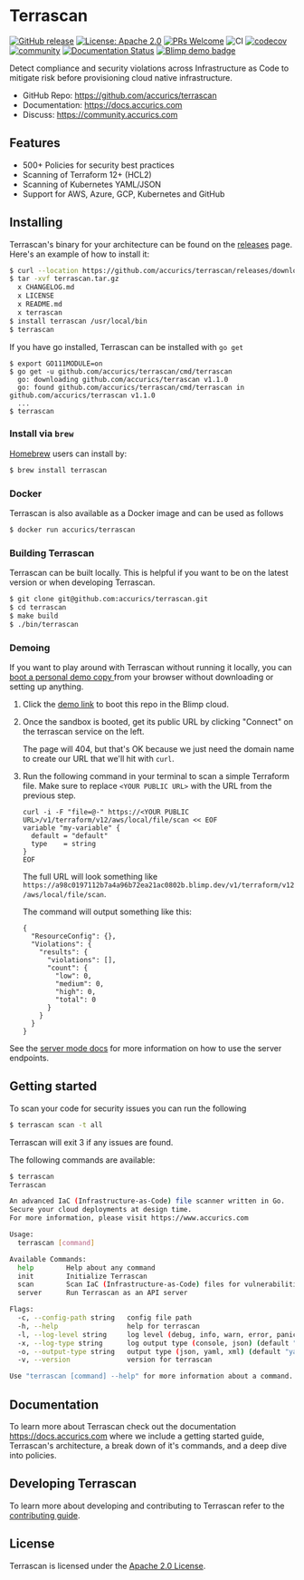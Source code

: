 # Terrascan

[![GitHub release](https://img.shields.io/github/release/accurics/terrascan)](https://github.com/accurics/terrascan/releases/latest)
[![License: Apache 2.0](https://img.shields.io/badge/license-Apache%202-blue)](https://github.com/accurics/terrascan/blob/master/LICENSE)
[![PRs Welcome](https://img.shields.io/badge/PRs-welcome-brightgreen.svg)](https://github.com/accurics/terrascan/pulls)
![CI](https://github.com/accurics/terrascan/workflows/build/badge.svg)
[![codecov](https://codecov.io/gh/accurics/terrascan/branch/master/graph/badge.svg)](https://codecov.io/gh/accurics/terrascan)
[![community](https://img.shields.io/discourse/status?server=https%3A%2F%2Fcommunity.accurics.com)](https://community.accurics.com)
[![Documentation Status](https://readthedocs.com/projects/accurics-terrascan/badge/?version=latest)](https://docs.accurics.com/projects/accurics-terrascan/en/latest/?badge=latest)
[![Blimp demo badge](https://blimpup.io/demo-badge.svg?repo=https://github.com/accurics/terrascan.git)](https://blimpup.io/preview-env/?repo=https://github.com/accurics/terrascan.git&composeFiles=deploy/docker-compose.yml&port=terrascan:9010)


Detect compliance and security violations across Infrastructure as Code to mitigate risk before provisioning cloud native infrastructure.


* GitHub Repo: https://github.com/accurics/terrascan
* Documentation: https://docs.accurics.com
* Discuss: https://community.accurics.com

## Features
* 500+ Policies for security best practices
* Scanning of Terraform 12+ (HCL2)
* Scanning of Kubernetes YAML/JSON
* Support for AWS, Azure, GCP, Kubernetes and GitHub

## Installing
Terrascan's binary for your architecture can be found on the [releases](https://github.com/accurics/terrascan/releases) page. Here's an example of how to install it:

```sh
$ curl --location https://github.com/accurics/terrascan/releases/download/v1.1.0/terrascan_1.1.0_Darwin_x86_64.tar.gz --output terrascan.tar.gz
$ tar -xvf terrascan.tar.gz
  x CHANGELOG.md
  x LICENSE
  x README.md
  x terrascan
$ install terrascan /usr/local/bin
$ terrascan
```

If you have go installed, Terrascan can be installed with `go get`
```
$ export GO111MODULE=on
$ go get -u github.com/accurics/terrascan/cmd/terrascan
  go: downloading github.com/accurics/terrascan v1.1.0
  go: found github.com/accurics/terrascan/cmd/terrascan in github.com/accurics/terrascan v1.1.0
  ...
$ terrascan
```

### Install via `brew`

[Homebrew](https://brew.sh/) users can install by:

```sh
$ brew install terrascan
```

### Docker
Terrascan is also available as a Docker image and can be used as follows

```sh
$ docker run accurics/terrascan
```

### Building Terrascan
Terrascan can be built locally. This is helpful if you want to be on the latest version or when developing Terrascan.

```sh
$ git clone git@github.com:accurics/terrascan.git
$ cd terrascan
$ make build
$ ./bin/terrascan
```

### Demoing
If you want to play around with Terrascan without running it locally, you can
[boot a personal demo copy
](https://blimpup.io/preview-env/?repo=https://github.com/accurics/terrascan.git&composeFiles=deploy/docker-compose.yml&port=terrascan:9010)
from your browser without downloading or setting up anything.

1. Click the [demo
   link](https://blimpup.io/preview-env/?repo=https://github.com/accurics/terrascan.git&composeFiles=deploy/docker-compose.yml&port=terrascan:9010)
   to boot this repo in the Blimp cloud.

1. Once the sandbox is booted, get its public URL by clicking "Connect" on the terrascan service on the left.

   The page will 404, but that's OK because we just need the domain name to
   create our URL that we'll hit with `curl`.

1. Run the following command in your terminal to scan a simple Terraform file.
   Make sure to replace `<YOUR PUBLIC URL>` with the URL from the previous
   step.

   ```
   curl -i -F "file=@-" https://<YOUR PUBLIC URL>/v1/terraform/v12/aws/local/file/scan << EOF
   variable "my-variable" {
     default = "default"
     type    = string
   }
   EOF
   ```

   The full URL will look something like `https://a98c0197112b7a4a96b72ea21ac0802b.blimp.dev/v1/terraform/v12/aws/local/file/scan`.

   The command will output something like this:
   ```
   {
     "ResourceConfig": {},
     "Violations": {
       "results": {
         "violations": [],
         "count": {
           "low": 0,
           "medium": 0,
           "high": 0,
           "total": 0
         }
       }
     }
   }
   ```

See the [server mode
docs](https://docs.accurics.com/projects/accurics-terrascan/en/latest/getting-started/#server-mode)
for more information on how to use the server endpoints.

## Getting started

To scan your code for security issues you can run the following

```sh
$ terrascan scan -t all
```
Terrascan will exit 3 if any issues are found.

The following commands are available:

```sh
$ terrascan
Terrascan

An advanced IaC (Infrastructure-as-Code) file scanner written in Go.
Secure your cloud deployments at design time.
For more information, please visit https://www.accurics.com

Usage:
  terrascan [command]

Available Commands:
  help        Help about any command
  init        Initialize Terrascan
  scan        Scan IaC (Infrastructure-as-Code) files for vulnerabilities.
  server      Run Terrascan as an API server

Flags:
  -c, --config-path string   config file path
  -h, --help                 help for terrascan
  -l, --log-level string     log level (debug, info, warn, error, panic, fatal) (default "info")
  -x, --log-type string      log output type (console, json) (default "console")
  -o, --output-type string   output type (json, yaml, xml) (default "yaml")
  -v, --version              version for terrascan

Use "terrascan [command] --help" for more information about a command.
```

## Documentation
To learn more about Terrascan check out the documentation https://docs.accurics.com where we include a getting started guide, Terrascan's architecture, a break down of it's commands, and a deep dive into policies.

## Developing Terrascan
To learn more about developing and contributing to Terrascan refer to the [contributing guide](CONTRIBUTING.md).

## License

Terrascan is licensed under the [Apache 2.0 License](LICENSE).
